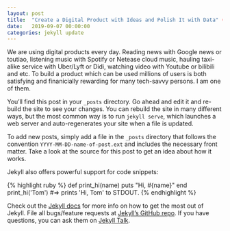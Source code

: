 ```yaml
---
layout: post
title:  "Create a Digital Product with Ideas and Polish It with Data" (WIP)
date:   2019-09-07 00:00:00
categories: jekyll update
---
```

We are using digital products every day. Reading news with Google news or toutiao, listening music 
with Spotify or Netease cloud music, hauling taxi-alike service with Uber/Lyft or Didi, watching video with Youtube or bilibili and etc. To build a product which can be used millions of users is both satisfying and finanicially rewarding for many tech-savvy persons. I am one of them.   

You’ll find this post in your `_posts` directory. Go ahead and edit it and re-build the site to see your changes. You can rebuild the site in many different ways, but the most common way is to run `jekyll serve`, which launches a web server and auto-regenerates your site when a file is updated.

To add new posts, simply add a file in the `_posts` directory that follows the convention `YYYY-MM-DD-name-of-post.ext` and includes the necessary front matter. Take a look at the source for this post to get an idea about how it works.

Jekyll also offers powerful support for code snippets:

{% highlight ruby %}
def print_hi(name)
  puts "Hi, #{name}"
end
print_hi('Tom')
#=> prints 'Hi, Tom' to STDOUT.
{% endhighlight %}

Check out the [Jekyll docs][jekyll-docs] for more info on how to get the most out of Jekyll. File all bugs/feature requests at [Jekyll’s GitHub repo][jekyll-gh]. If you have questions, you can ask them on [Jekyll Talk][jekyll-talk].

[jekyll-docs]: https://jekyllrb.com/docs/home
[jekyll-gh]:   https://github.com/jekyll/jekyll
[jekyll-talk]: https://talk.jekyllrb.com/
